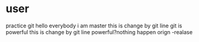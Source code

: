 # user
practice git
hello everybody i am master
this is change by git line 
git is powerful
this is change by git line
powerful?nothing happen
orign -realase
